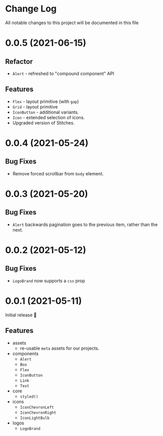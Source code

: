# Change Log

All notable changes to this project will be documented in this file

# 0.0.5 (2021-06-15)

## Refactor

- `Alert` - refreshed to "compound component" API

## Features

- `Flex` - layout primitive (with `gap`)
- `Grid` - layout primitive
- `IconButton` - additional variants.
- `Icon` - extended selection of icons.
- Upgraded version of Stitches.

# 0.0.4 (2021-05-24)

## Bug Fixes

- Remove forced scrollbar from `body` element.

# 0.0.3 (2021-05-20)

## Bug Fixes

- `Alert` backwards pagination goes to the previous item, rather than the next.

# 0.0.2 (2021-05-12)

## Bug Fixes

- `LogoBrand` now supports a `css` prop

# 0.0.1 (2021-05-11)

Initial release 🎉

## Features

- assets
  - re-usable `meta` assets for our projects.
- components
  - `Alert`
  - `Box`
  - `Flex`
  - `IconButton`
  - `Link`
  - `Text`
- core
  - `styled()`
- icons
  - `IconChevronLeft`
  - `IconChevronRight`
  - `IconLightBulb`
- logos
  - `LogoBrand`
